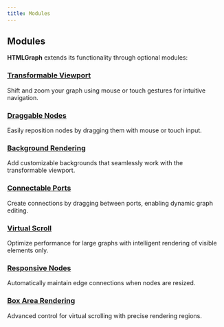```yaml
---
title: Modules
---
```


## Modules

**HTMLGraph** extends its functionality through optional modules:

### [Transformable Viewport](/modules/transformable-viewport)
Shift and zoom your graph using mouse or touch gestures for intuitive navigation.

### [Draggable Nodes](/modules/draggable-nodes)
Easily reposition nodes by dragging them with mouse or touch input.

### [Background Rendering](/modules/background)
Add customizable backgrounds that seamlessly work with the transformable viewport.

### [Connectable Ports](/modules/connectable-ports)
Create connections by dragging between ports, enabling dynamic graph editing.

### [Virtual Scroll](/modules/virtual-scroll)
Optimize performance for large graphs with intelligent rendering of visible elements only.

### [Responsive Nodes](/modules/resize-reactive-nodes)
Automatically maintain edge connections when nodes are resized.

### [Box Area Rendering](/modules/box-area-rendering)
Advanced control for virtual scrolling with precise rendering regions.
